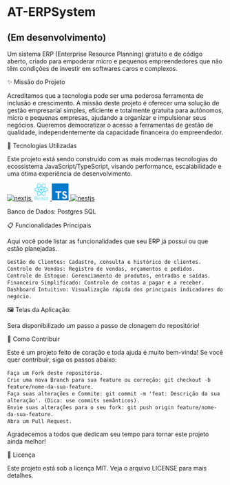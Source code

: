 <h1>AT-ERPSystem</h1>
<h2>(Em desenvolvimento)</h2>

<!-- <p align="center">
<img src="URL_DA_SUA_IMAGEM_DE_TELA_AQUI" width="700" alt="Tela de Dashboard">
</p> -->

<p align="left">
Um sistema ERP (Enterprise Resource Planning) gratuito e de código aberto, criado para empoderar micro e pequenos empreendedores que não têm condições de investir em softwares caros e complexos.
</p>

✨ Missão do Projeto

Acreditamos que a tecnologia pode ser uma poderosa ferramenta de inclusão e crescimento. A missão deste projeto é oferecer uma solução de gestão empresarial simples, eficiente e totalmente gratuita para autônomos, micro e pequenas empresas, ajudando a organizar e impulsionar seus negócios. Queremos democratizar o acesso a ferramentas de gestão de qualidade, independentemente da capacidade financeira do empreendedor.

🚀 Tecnologias Utilizadas

Este projeto está sendo construído com as mais modernas tecnologias do ecossistema JavaScript/TypeScript, visando performance, escalabilidade e uma ótima experiência de desenvolvimento.

<p align="left">
  <a href="https://nextjs.org/" target="_blank" rel="noreferrer">
  <img src="https://cdn.worldvectorlogo.com/logos/next-js.svg" alt="nextjs" width="40" height="40"/>
  </a>
  
  
  <a href="https://reactjs.org/" target="_blank" rel="noreferrer">
  <img src="https://raw.githubusercontent.com/devicons/devicon/master/icons/react/react-original-wordmark.svg" alt="react" width="40" height="40"/>
  </a>
  
  
  <a href="https://www.typescriptlang.org/" target="_blank" rel="noreferrer">
  <img src="https://raw.githubusercontent.com/devicons/devicon/master/icons/typescript/typescript-original.svg" alt="typescript" width="40" height="40"/>
  </a>
  
  <a href="https://nestjs.com/" target="_blank" rel="noreferrer">
  <img src="https://upload.wikimedia.org/wikipedia/commons/a/a8/NestJS.svg" alt="nestjs" width="40" height="40"/>
  </a>
</p>

Banco de Dados: Postgres SQL

📋 Funcionalidades Principais

Aqui você pode listar as funcionalidades que seu ERP já possui ou que estão planejadas.

    Gestão de Clientes: Cadastro, consulta e histórico de clientes.
    Controle de Vendas: Registro de vendas, orçamentos e pedidos.
    Controle de Estoque: Gerenciamento de produtos, entradas e saídas.
    Financeiro Simplificado: Controle de contas a pagar e a receber.
    Dashboard Intuitivo: Visualização rápida dos principais indicadores do negócio.

🖼️ Telas da Aplicação:

<!-- <p align="center">
<img src="URL_DA_SUA_IMAGEM_DE_TELA_AQUI" width="700" alt="Tela de Dashboard">
</p> -->

Sera disponibilizado um passo a passo de clonagem do repositório!

🤝 Como Contribuir

Este é um projeto feito de coração e toda ajuda é muito bem-vinda! Se você quer contribuir, siga os passos abaixo:

    Faça um Fork deste repositório.
    Crie uma nova Branch para sua feature ou correção: git checkout -b feature/nome-da-sua-feature.
    Faça suas alterações e Commite: git commit -m 'feat: Descrição da sua alteração'. (Dica: use commits semânticos).
    Envie suas alterações para o seu fork: git push origin feature/nome-da-sua-feature.
    Abra um Pull Request.

Agradecemos a todos que dedicam seu tempo para tornar este projeto ainda melhor!

📜 Licença

Este projeto está sob a licença MIT. Veja o arquivo LICENSE para mais detalhes.
